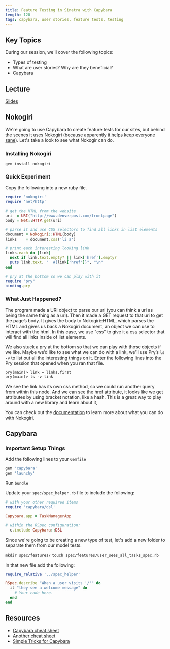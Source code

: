 ```yaml
---
title: Feature Testing in Sinatra with Capybara
length: 120
tags: capybara, user stories, feature tests, testing
---
```


## Key Topics

During our session, we'll cover the following topics:

* Types of testing
* What are user stories? Why are they beneficial?
* Capybara

## Lecture

[Slides](http://m2b-slides.herokuapp.com/m2b/feature_testing_with_capybara_in_sinatra.html#/)

## Nokogiri

We're going to use Capybara to create feature tests for our sites, but behind the scenes it uses Nokogiri (because apparently [it helps keep everyone sane](https://blog.codinghorror.com/parsing-html-the-cthulhu-way/)). Let's take a look to see what Nokogir can do.

### Installing Nokogiri

`gem install nokogiri`

### Quick Experiment

Copy the following into a new ruby file.

```ruby
require 'nokogiri'
require 'net/http'

# get the HTML from the website
uri  = URI("http://www.denverpost.com/frontpage")
body = Net::HTTP.get(uri)

# parse it and use CSS selectors to find all links in list elements
document = Nokogiri::HTML(body)
links    = document.css('li a')

# print each interesting looking link
links.each do |link|
  next if link.text.empty? || link['href'].empty?
  puts link.text, "  #{link['href']}", "\n"
end

# pry at the bottom so we can play with it
require "pry"
binding.pry
```

### What Just Happened?

The program made a URI object to parse our uri (you can think a uri as being the same thing as a url). Then it made a GET request to that uri to get the page’s body. It gives the body to Nokogiri::HTML, which parses the HTML and gives us back a Nokogiri document, an object we can use to interact with the html. In this case, we use "css" to give it a css selector that will find all links inside of list elements.

We also stuck a pry at the bottom so that we can play with those objects if we like. Maybe we’d like to see what we can do with a link, we’ll use Pry’s `ls -v` to list out all the interesting things on it. Enter the following lines into the Pry session that opened when you ran that file.

```
pry(main)> link = links.first
pry(main)> ls -v link
```

We see the link has its own css method, so we could run another query from within this node. And we can see the href attribute, it looks like we get attributes by using bracket notation, like a hash. This is a great way to play around with a new library and learn about it,

You can check out the [documentation](http://www.nokogiri.org/) to learn more about what you can do with Nokogiri.

## Capybara

### Important Setup Things

Add the following lines to your `Gemfile`

```ruby
gem 'capybara'
gem 'launchy'
```

Run `bundle`

Update your `spec/spec_helper.rb` file to include the following:

```ruby
# with your other required items
require 'capybara/dsl'

Capybara.app = TaskManagerApp

# within the RSpec configuration:
  c.include Capybara::DSL
```

Since we're going to be creating a new type of test, let's add a new folder to separate them from our model tests.

`mkdir spec/features/`
`touch spec/features/user_sees_all_tasks_spec.rb`

In that new file add the following:

```ruby
require_relative '../spec_helper'

RSpec.describe "When a user visits '/'" do
  it "they see a welcome message" do
    # Your code here.
  end
end
```

## Resources

* [Capybara cheat sheet](https://gist.github.com/zhengjia/428105)
* [Another cheat sheet](http://cheatrags.com/capybara)
* [Simple Tricks for Capybara](http://www.elabs.se/blog/51-simple-tricks-to-clean-up-your-capybara-tests)
